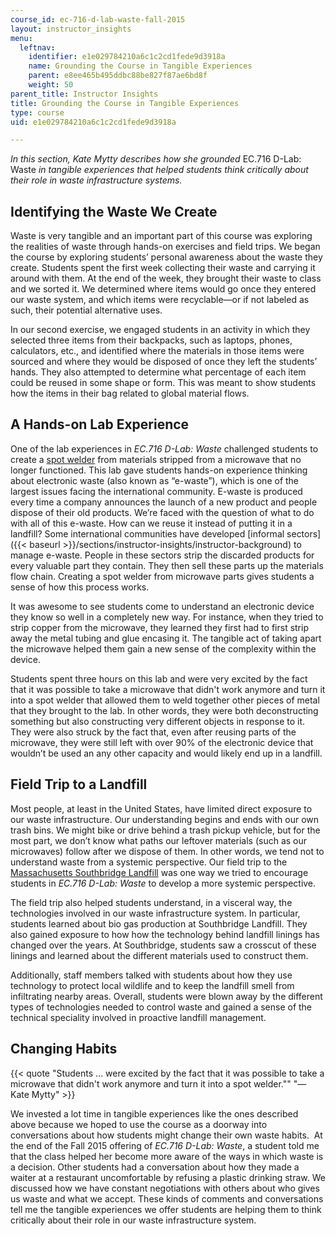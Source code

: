 ```yaml
---
course_id: ec-716-d-lab-waste-fall-2015
layout: instructor_insights
menu:
  leftnav:
    identifier: e1e029784210a6c1c2cd1fede9d3918a
    name: Grounding the Course in Tangible Experiences
    parent: e8ee465b495ddbc88be827f87ae6bd8f
    weight: 50
parent_title: Instructor Insights
title: Grounding the Course in Tangible Experiences
type: course
uid: e1e029784210a6c1c2cd1fede9d3918a

---
```


_In this section, Kate Mytty describes how she grounded_ EC.716 D-Lab: Waste _in tangible experiences that helped students think critically about their role in waste infrastructure systems._

Identifying the Waste We Create
-------------------------------

Waste is very tangible and an important part of this course was exploring the realities of waste through hands-on exercises and field trips. We began the course by exploring students’ personal awareness about the waste they create. Students spent the first week collecting their waste and carrying it around with them. At the end of the week, they brought their waste to class and we sorted it. We determined where items would go once they entered our waste system, and which items were recyclable—or if not labeled as such, their potential alternative uses.

In our second exercise, we engaged students in an activity in which they selected three items from their backpacks, such as laptops, phones, calculators, etc., and identified where the materials in those items were sourced and where they would be disposed of once they left the students’ hands. They also attempted to determine what percentage of each item could be reused in some shape or form. This was meant to show students how the items in their bag related to global material flows.

A Hands-on Lab Experience
-------------------------

One of the lab experiences in _EC.716 D-Lab: Waste_ challenged students to create a [spot welder](https://en.wikipedia.org/wiki/Spot_welding) from materials stripped from a microwave that no longer functioned. This lab gave students hands-on experience thinking about electronic waste (also known as “e-waste”), which is one of the largest issues facing the international community. E-waste is produced every time a company announces the launch of a new product and people dispose of their old products. We’re faced with the question of what to do with all of this e-waste. How can we reuse it instead of putting it in a landfill? Some international communities have developed [informal sectors]({{< baseurl >}}/sections/instructor-insights/instructor-background) to manage e-waste. People in these sectors strip the discarded products for every valuable part they contain. They then sell these parts up the materials flow chain. Creating a spot welder from microwave parts gives students a sense of how this process works.

It was awesome to see students come to understand an electronic device they know so well in a completely new way. For instance, when they tried to strip copper from the microwave, they learned they first had to first strip away the metal tubing and glue encasing it. The tangible act of taking apart the microwave helped them gain a new sense of the complexity within the device.

Students spent three hours on this lab and were very excited by the fact that it was possible to take a microwave that didn't work anymore and turn it into a spot welder that allowed them to weld together other pieces of metal that they brought to the lab. In other words, they were both deconstructing something but also constructing very different objects in response to it. They were also struck by the fact that, even after reusing parts of the microwave, they were still left with over 90% of the electronic device that wouldn’t be used an any other capacity and would likely end up in a landfill.

Field Trip to a Landfill
------------------------

Most people, at least in the United States, have limited direct exposure to our waste infrastructure. Our understanding begins and ends with our own trash bins. We might bike or drive behind a trash pickup vehicle, but for the most part, we don’t know what paths our leftover materials (such as our microwaves) follow after we dispose of them. In other words, we tend not to understand waste from a systemic perspective. Our field trip to the [Massachusetts Southbridge Landfill](https://wastebits.com/locator/location/southbridge-landfill) was one way we tried to encourage students in _EC.716 D-Lab: Waste_ to develop a more systemic perspective.

The field trip also helped students understand, in a visceral way, the technologies involved in our waste infrastructure system. In particular, students learned about bio gas production at Southbridge Landfill. They also gained exposure to how how the technology behind landfill linings has changed over the years. At Southbridge, students saw a crosscut of these linings and learned about the different materials used to construct them.

Additionally, staff members talked with students about how they use technology to protect local wildlife and to keep the landfill smell from infiltrating nearby areas. Overall, students were blown away by the different types of technologies needed to control waste and gained a sense of the technical speciality involved in proactive landfill management.

Changing Habits
---------------

{{< quote "Students ... were excited by the fact that it was possible to take a microwave that didn't work anymore and turn it into a spot welder.&quot;" "— Kate Mytty" >}}

We invested a lot time in tangible experiences like the ones described above because we hoped to use the course as a doorway into conversations about how students might change their own waste habits.  At the end of the Fall 2015 offering of _EC.716 D-Lab: Waste_, a student told me that the class helped her become more aware of the ways in which waste is a decision. Other students had a conversation about how they made a waiter at a restaurant uncomfortable by refusing a plastic drinking straw. We discussed how we have constant negotiations with others about who gives us waste and what we accept. These kinds of comments and conversations tell me the tangible experiences we offer students are helping them to think critically about their role in our waste infrastructure system.